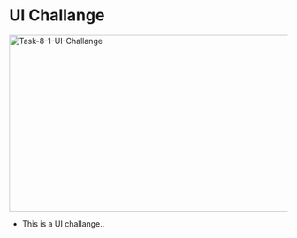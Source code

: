 # UI Challange
<img src="https://socialify.git.ci/msizi007/Task-8-1-UI-Challange/image?language=1&owner=1&name=1&stargazers=1&theme=Light" alt="Task-8-1-UI-Challange" width="640" height="320" />

- This is a UI challange..


